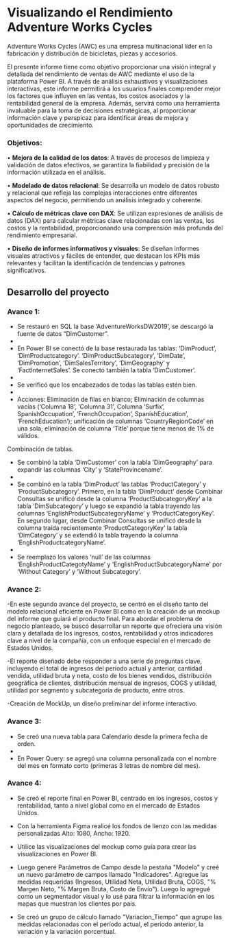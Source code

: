 # Visualizando el Rendimiento Adventure Works Cycles

Adventure Works Cycles (AWC) es una empresa multinacional líder en la fabricación y distribución de bicicletas, piezas y accesorios. 

El presente informe tiene como objetivo proporcionar una visión integral y detallada del rendimiento de ventas de AWC mediante el uso de la plataforma Power BI. A través de análisis exhaustivos y visualizaciones interactivas, este informe permitirá a los usuarios finales comprender mejor los factores que influyen en las ventas, los costos asociados y la rentabilidad general de la empresa. Además, servirá como una herramienta invaluable para la toma de decisiones estratégicas, al proporcionar información clave y perspicaz para identificar áreas de mejora y oportunidades de crecimiento.

### Objetivos:

• **Mejora de la calidad de los datos**: A través de procesos de limpieza y validación de datos efectivos, se garantiza la fiabilidad y precisión de la información utilizada en el análisis.

• **Modelado de datos relacional**: Se desarrolla un modelo de datos robusto y relacional que refleja las complejas interacciones entre diferentes aspectos del negocio, permitiendo un análisis integrado y coherente.

• **Cálculo de métricas clave con DAX**: Se utilizan expresiones de análisis de datos (DAX) para calcular métricas clave relacionadas con las ventas, los costos y la rentabilidad, proporcionando una comprensión más profunda del rendimiento empresarial.

• **Diseño de informes informativos y visuales**: Se diseñan informes visuales atractivos y fáciles de entender, que destacan los KPIs más relevantes y facilitan la identificación de tendencias y patrones significativos.


## Desarrollo del proyecto

### Avance 1:

-	Se restauró en SQL la base ‘AdventureWorksDW2019’, se descargó la fuente de datos “DimCustomer”.
-	
-	En Power BI se conectó de la base restaurada las tablas: ‘DimProduct’, ‘DimProductcategory’. ‘DimProductSubcategory’, ‘DimDate’, ‘DimPromotion’, ‘DimSalesTerritory’, ‘DimGeography’ y ‘FactInternetSales’. Se conectó también la tabla ‘DimCustomer’.
-	
-	Se verificó que los encabezados de todas las tablas estén bien.
-	
-	Acciones: Eliminación de filas en blanco; Eliminación de columnas vacías (‘Columna 18’, ‘Columna 31’, Columna ‘Surfix’, SpanishOccupation’, ‘FrenchOccupation’, SpanishEducation’, ‘FrenchEducation’); unificación de columnas ‘CountryRegionCode’ en una sola; eliminación de columna ‘Title’ porque tiene menos de 1% de válidos.

Combinación de tablas.

-	Se combinó la tabla ‘DimCustomer’ con la tabla ‘DimGeography’ para expandir las columnas ‘City’ y ‘StateProvincename’.
-	
-	Se combinó en la tabla ‘DimProduct’ las tablas ‘ProductCategory’ y ‘ProductSubcategory’. Primero, en la tabla ‘DimProduct’ desde Combinar Consultas se unificó desde la columna ‘ProductSubcategoryKey’ a la tabla ‘DimSubcategory’ y luego se expandió la tabla trayendo las columnas ‘EnglishProductSubcategoryName’ y ‘ProductCategoryKey’. En segundo lugar, desde Combinar Consultas se unificó desde la columna traída recientemente ‘ProductCategoryKey’ la tabla ‘DimCategory’ y se extendió la tabla trayendo la columna ‘EnglishProductcategoryName’.
-	
-	Se reemplazo los valores ‘null’ de las columnas ‘EnglishProductCategotyName’ y ‘EnglishProductSubcategoryName’ por ‘Without Category’ y ‘Without Subcategory’.


### Avance 2: 

-En este segundo avance del proyecto, se centró en el diseño tanto del modelo relacional eficiente en Power BI como en la creación de un mockup del informe que guiará el producto final. Para abordar el problema de negocio planteado, se buscó desarrollar un reporte que ofreciera una visión clara y detallada de los ingresos, costos, rentabilidad y otros indicadores clave a nivel de la compañía, con un enfoque especial en el mercado de Estados Unidos.

-El reporte diseñado debe responder a una serie de preguntas clave, incluyendo el total de ingresos del período actual y anterior, cantidad vendida, utilidad bruta y neta, costo de los bienes vendidos, distribución geográfica de clientes, distribución mensual de ingresos, COGS y utilidad, utilidad por segmento y subcategoría de producto, entre otros.

-Creación de MockUp, un diseño preliminar del informe interactivo.



### Avance 3: 

- Se creó una nueva tabla para Calendario desde la primera fecha de orden.
- 
- En Power Query: se agregó una columna personalizada con el nombre del mes en formato corto (primeras 3 letras de nombre del mes).


### Avance 4: 

- Se creó el reporte final en Power BI, centrado en los ingresos, costos y rentabilidad, tanto a nivel global como en el mercado de Estados Unidos.
  
- Con la herramienta Figma realicé los fondos de lienzo con las medidas personalizadas Alto: 1080, Ancho: 1920.
  
- Utilice las visualizaciones del mockup como guía para crear las visualizaciones en Power BI.
  
- Luego generé Parámetros de Campo desde la pestaña "Modelo" y creé un nuevo parámetro de campos llamado "Indicadores". Agregue las medidas requeridas (Ingresos, Utilidad Neta, Utilidad Bruta, COGS, "% Margen Neto, "% Margen Bruta, Costo de Envío"). Luego lo agregué como un segmentador visual y lo usé para filtrar la información en los mapas que muestran los clientes por país.
  
- Se creó un grupo de cálculo llamado "Variacion_Tiempo" que agrupe las medidas relacionadas con el período actual, el período anterior, la variación y la variación porcentual. 

